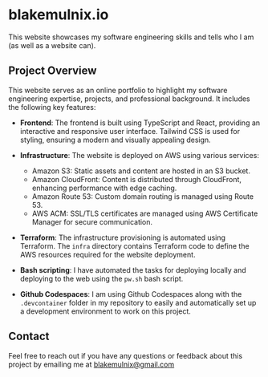 # blakemulnix.io

This website showcases my software engineering skills and tells who I am (as well as a website can).

## Project Overview

This website serves as an online portfolio to highlight my software engineering expertise, projects, and professional background. It includes the following key features:

- **Frontend**: The frontend is built using TypeScript and React, providing an interactive and responsive user interface. Tailwind CSS is used for styling, ensuring a modern and visually appealing design.

- **Infrastructure**: The website is deployed on AWS using various services:
  - Amazon S3: Static assets and content are hosted in an S3 bucket.
  - Amazon CloudFront: Content is distributed through CloudFront, enhancing performance with edge caching.
  - Amazon Route 53: Custom domain routing is managed using Route 53.
  - AWS ACM: SSL/TLS certificates are managed using AWS Certificate Manager for secure communication.

- **Terraform**: The infrastructure provisioning is automated using Terraform. The `infra` directory contains Terraform code to define the AWS resources required for the website deployment.

- **Bash scripting**: I have automated the tasks for deploying locally and deploying to the web using the `pw.sh` bash script.

- **Github Codespaces**: I am using Github Codespaces along with the `.devcontainer` folder in my repository to easily and automatically set up a development environment to work on this project.

## Contact

Feel free to reach out if you have any questions or feedback about this project by emailing me at blakemulnix@gmail.com
